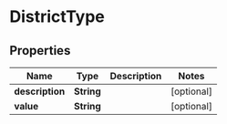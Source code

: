 

# DistrictType


## Properties

Name | Type | Description | Notes
------------ | ------------- | ------------- | -------------
**description** | **String** |  |  [optional]
**value** | **String** |  |  [optional]




